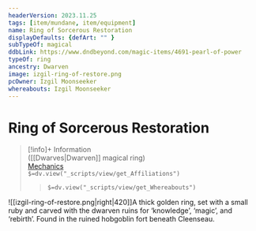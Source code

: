 ```yaml
---
headerVersion: 2023.11.25
tags: [item/mundane, item/equipment]
name: Ring of Sorcerous Restoration
displayDefaults: {defArt: "" }
subTypeOf: magical
ddbLink: https://www.dndbeyond.com/magic-items/4691-pearl-of-power
typeOf: ring
ancestry: Dwarven
image: izgil-ring-of-restore.png
pcOwner: Izgil Moonseeker
whereabouts: Izgil Moonseeker
---
```

# Ring of Sorcerous Restoration
>[!info]+ Information  
> ([[Dwarves|Dwarven]] magical ring)  
> [Mechanics](https://www.dndbeyond.com/magic-items/4691-pearl-of-power)  
> `$=dv.view("_scripts/view/get_Affiliations")`  
>> `$=dv.view("_scripts/view/get_Whereabouts")`

![[izgil-ring-of-restore.png|right|420]]A thick golden ring, set with a small ruby and carved with the dwarven ruins for ‘knowledge’, ‘magic’, and ‘rebirth’. Found in the ruined hobgoblin fort beneath Cleenseau.
